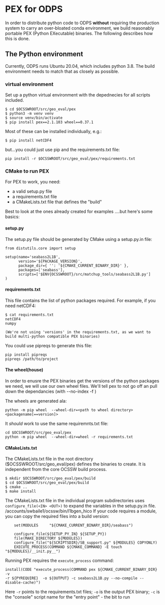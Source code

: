 # PEX for ODPS

In order to distribute python code to ODPS **without** requiring the production
system to carry an over-bloated conda environment, we build reasonably portable
PEX (Python EXecutable) binaries.  The following describes how this is done.

## The Python environment

Currently, ODPS runs Ubuntu 20.04, which includes python 3.8.  The build
environment needs to match that as closely as possible.  

### virtual environment
Set up a python virtual environment with the depednecies for all scripts included.

```
$ cd $OCSSWROOT/src/geo_eval/pex
$ python3 -m venv venv
$ source venv/bin/activate
$ pip install pex==2.1.103 wheel==0.37.1
```

Most of these can be installed individually, e.g.:
```
$ pip install netCDF4
```
but...you could just use pip and the requirements.txt file:
```
pip install -r $OCSSWROOT/src/geo_eval/pex/requirements.txt
```

### CMake to run PEX
For PEX to work, you need:
 * a valid setup.py file
 * a requirements.txt file
 * a CMakeLists.txt file that defines the "build"

Best to look at the ones already created for examples ....but here's some basics:

#### setup.py
The setup.py file should be generated by CMake using a setup.py.in file:

```
from distutils.core import setup

setup(name='seabass2L1B',
      version='${PACKAGE_VERSION}',
      package_dir={ '': '${CMAKE_CURRENT_BINARY_DIR}' },
      packages=['seabass'],
      scripts=['$ENV{OCSSWROOT}/src/matchup_tools/seabass2L1B.py']
)
```
#### requirements.txt
This file contains the list of python packages required.  For example, if you need netCDF4:

```
$ cat requirements.txt
netCDF4
numpy

(We're not using 'versions' in the requirements.txt, as we want to build multi-python compatible PEX binaries)
```

You could use pipreqs to generate this file:
```
pip install pipreqs
pipreqs /path/to/project
```

#### The wheel(house)
In order to enusre the PEX binaries get the versions of the python packages we need, we will use our own wheel files.
We'll tell pex to not go off an pull down the dependancies (with --no-index -f <path to wheel directory>)

The wheels are generated ala:
```
python -m pip wheel  --wheel-dir=<path to wheel directory> <packagename[==version]>
```

It *should* work to use the same requiremnts.txt file:
```
cd $OCSSWROOT/src/geo_eval/pex
python -m pip wheel  --wheel-dir=wheel -r requirements.txt
```


#### CMakeLists.txt
The CMakeLists.txt file in the root directory ($OCSSWROOT/src/geo_eval/pex) defines the binaries to create.
It is independent from the core OCSSW build process.

```
$ mkdir $OCSSWROOT/src/geo_eval/pex/build
$ cd $OCSSWROOT/src/geo_eval/pex/build
$ cmake ..
$ make install
```

The CMakeLists.txt file in the individual program subdirectories uses `configure_file(<IN> <OUT>)` to expand the variables in the setup.py.in file.
/accounts/swbaile1/ocssw/bin/l1bgen_hico
If your code requires a module, you can copy the required files into a build version:
```
    set(MODULES     "${CMAKE_CURRENT_BINARY_DIR}/seabass")

    configure_file(${SETUP_PY_IN} ${SETUP_PY})
    file(MAKE_DIRECTORY ${MODULES})
    configure_file("${SCRIPTSDIR}/SB_support.py" ${MODULES} COPYONLY)
    EXECUTE_PROCESS(COMMAND ${CMAKE_COMMAND} -E touch "${MODULES}/__init.py__")
```

Running PEX requires the `execute_process` command:
```
install(CODE "execute_process(COMMAND pex ${CMAKE_CURRENT_BINARY_DIR} -v
-r ${PYREQUIRE}  -o ${OUTPUT} -c seabass2L1B.py --no-compile --disable-cache)")
```

Here `-r` points to the requirements.txt files; `-o` is the output PEX binary; `-c` is the "console" script name for the "entry point" - the bit to run

